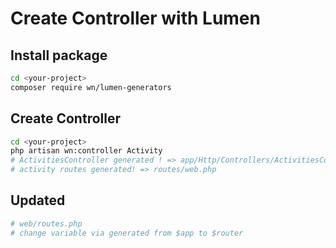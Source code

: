 # Create Controller with Lumen

## Install package

```bash
cd <your-project>
composer require wn/lumen-generators
```

## Create Controller

```bash
cd <your-project>
php artisan wn:controller Activity
# ActivitiesController generated ! => app/Http/Controllers/ActivitiesController.php
# activity routes generated! => routes/web.php
```

## Updated

```bash
# web/routes.php
# change variable via generated from $app to $router
```
